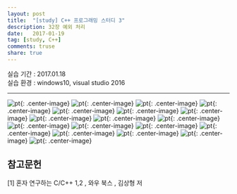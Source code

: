 ---layout: post  
title:  "[study] C++ 프로그래밍 스터디 3"  
description: 32장 예외 처리  
date:   2017-01-19  
tag: [study, C++]  
comments: truse  
share: true  
---


실습 기간 : 2017.01.18  
실습 환경 : windows10, visual studio 2016  

---

![pt]({{site.url}}/img/C++/seminar3/02.jpg){: .center-image}
![pt]({{site.url}}/img/C++/seminar3/03.jpg){: .center-image}
![pt]({{site.url}}/img/C++/seminar3/04.jpg){: .center-image}
![pt]({{site.url}}/img/C++/seminar3/05.jpg){: .center-image}
![pt]({{site.url}}/img/C++/seminar3/06.jpg){: .center-image}
![pt]({{site.url}}/img/C++/seminar3/07.jpg){: .center-image}
![pt]({{site.url}}/img/C++/seminar3/08.jpg){: .center-image}
![pt]({{site.url}}/img/C++/seminar3/09.jpg){: .center-image}
![pt]({{site.url}}/img/C++/seminar3/10.jpg){: .center-image}
![pt]({{site.url}}/img/C++/seminar3/11.jpg){: .center-image}
![pt]({{site.url}}/img/C++/seminar3/12.jpg){: .center-image}
![pt]({{site.url}}/img/C++/seminar3/13.jpg){: .center-image}
![pt]({{site.url}}/img/C++/seminar3/14.jpg){: .center-image}
![pt]({{site.url}}/img/C++/seminar3/15.jpg){: .center-image}
![pt]({{site.url}}/img/C++/seminar3/16.jpg){: .center-image}
![pt]({{site.url}}/img/C++/seminar3/17.jpg){: .center-image}
![pt]({{site.url}}/img/C++/seminar3/18.jpg){: .center-image}
![pt]({{site.url}}/img/C++/seminar3/19.jpg){: .center-image}


참고문헌
---

[1] 혼자 연구하는 C/C++ 1,2 , 와우 북스 , 김상형 저
